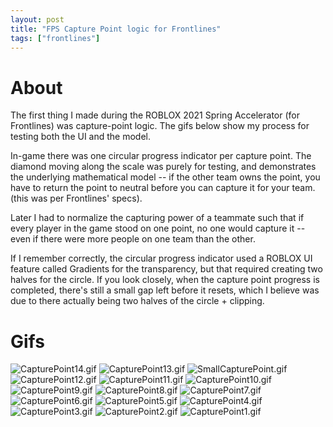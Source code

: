 ```yaml
---
layout: post
title: "FPS Capture Point logic for Frontlines"
tags: ["frontlines"]
---
```


# About

The first thing I made during the ROBLOX 2021 Spring Accelerator (for Frontlines) was capture-point logic. The gifs below show my process for testing both the UI and the model.

In-game there was one circular progress indicator per capture point. The diamond moving along the scale was purely for testing, and demonstrates the underlying mathematical model -- if the other team owns the point, you have to return the point to neutral before you can capture it for your team. (this was per Frontlines' specs). 

Later I had to normalize the capturing power of a teammate such that if every player in the game stood on one point, no one would capture it -- even if there were more people on one team than the other. 

If I remember correctly, the circular progress indicator used a ROBLOX UI feature called Gradients for the transparency, but that required creating two halves for the circle. If you look closely, when the capture point progress is completed, there's still a small gap left before it resets, which I believe was due to there actually being two halves of the circle + clipping.

# Gifs
![CapturePoint14.gif](https://drive.google.com/uc?id=1zihoZ43fODMPFHD5Az0YCQNNjV2C3SwR&export=download)
![CapturePoint13.gif](https://drive.google.com/uc?id=1CF2vkpgBCt-ogJGal-CXz1FB-iGNPuDe&export=download)
![SmallCapturePoint.gif](https://drive.google.com/uc?id=1TuAhelFw3aYOrQU0GFnRSqbGJVshN_I8&export=download)
![CapturePoint12.gif](https://drive.google.com/uc?id=1VOfno2scpmM2gHfIYoyS2sP3y4uIaW0r&export=download)
![CapturePoint11.gif](https://drive.google.com/uc?id=16L9t1bXkBvbOI2pWVx6zCCDEyi4wY9ig&export=download)
![CapturePoint10.gif](https://drive.google.com/uc?id=16F8Tb7qifSM-3LtnsgjRInpXtl_BQYYa&export=download)
![CapturePoint9.gif](https://drive.google.com/uc?id=1cbYGMWd_QcIlgAgFsT25Op8GS5SruB41&export=download)
![CapturePoint8.gif](https://drive.google.com/uc?id=1-4zC_tY4lMyQ99PS2IwQ0NHPb-Eozw4N&export=download)
![CapturePoint7.gif](https://drive.google.com/uc?id=1xhkZ08UZKe5fMPO0ZhKFkzsg-MGu6gNM&export=download)
![CapturePoint6.gif](https://drive.google.com/uc?id=1yjybXDG_KutbT1PbUanhGk1ArJUuiT4_&export=download)
![CapturePoint5.gif](https://drive.google.com/uc?id=17vADy6GvQAyBp0alZon4b44nE6zoa8KS&export=download)
![CapturePoint4.gif](https://drive.google.com/uc?id=16doLrKALkwoou72MFY4TkQkgn5j9KIjs&export=download)
![CapturePoint3.gif](https://drive.google.com/uc?id=1FP17-L9FiP4Agjc55zw1l2FjuIPHpIgR&export=download)
![CapturePoint2.gif](https://drive.google.com/uc?id=11Onknu3ZcKB0tnAFg_8WXS9SoEEGP1Wr&export=download)
![CapturePoint1.gif](https://drive.google.com/uc?id=1wWOQ0RUzT5P3FPD0f1GDUGkaLkvE55r4&export=download)
